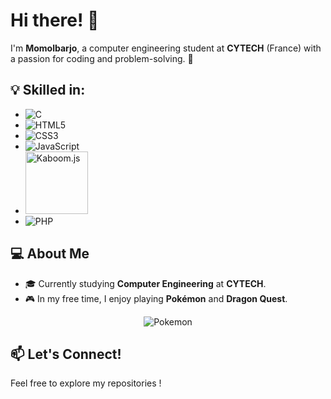 # Hi there! 👋

I'm **Momolbarjo**, a computer engineering student at **CYTECH** (France) with a passion for coding and problem-solving. 🚀

## 💡 Skilled in:

  - ![C](https://img.shields.io/badge/C-00599C?style=for-the-badge&logo=c&logoColor=white)
  - ![HTML5](https://img.shields.io/badge/HTML5-E34F26?style=for-the-badge&logo=html5&logoColor=white)
  - ![CSS3](https://img.shields.io/badge/CSS3-1572B6?style=for-the-badge&logo=css3&logoColor=white)
  - ![JavaScript](https://img.shields.io/badge/JavaScript-F7DF1E?style=for-the-badge&logo=javascript&logoColor=black)  
  -  <img src="https://kaboomjs.com/static/img/kaboomjs.png" alt="Kaboom.js" width="100px" />
  - ![PHP](https://img.shields.io/badge/PHP-777BB4?style=for-the-badge&logo=php&logoColor=white)

## 💻 About Me

- 🎓 Currently studying **Computer Engineering** at **CYTECH**.
- 🎮 In my free time, I enjoy playing **Pokémon** and **Dragon Quest**.

<div align="center">
    <img src="https://media1.tenor.com/m/H0pfp_mEmNoAAAAC/pokemon-petting.gif" alt="Pokemon" />
</div>


## 📫 Let's Connect!

Feel free to explore my repositories !

